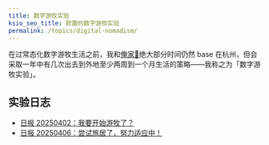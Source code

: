 ```yaml
---
title: 数字游牧实验
ksio_seo_title: 欧雷的数字游牧实验
permalink: /topics/digital-nomadism/
---
```


在过常态化数字游牧生活之前，我和[俺家🐷](https://ourai.ws/people/julia/)绝大部分时间仍然 base 在杭州，但会采取一年中有几次出去到外地至少两周到一个月生活的策略——我称之为「数字游牧实验」。

## 实验日志

- [日报 20250402：我要开始游牧了？](https://s.ourai.ws/dailies/m8zzhs14/)
- [日报 20250406：尝试旅居了，努力适应中！](https://s.ourai.ws/dailies/m95srphc/)
